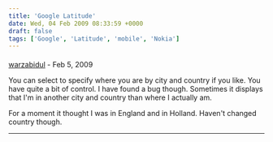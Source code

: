 ```yaml
---
title: 'Google Latitude'
date: Wed, 04 Feb 2009 08:33:59 +0000
draft: false
tags: ['Google', 'Latitude', 'mobile', 'Nokia']
---
```



#### 
[warzabidul]( "richard@main-vision.com") - <time datetime="2009-02-06 18:57:16">Feb 5, 2009</time>

You can select to specify where you are by city and country if you like. You have quite a bit of control. I have found a bug though. Sometimes it displays that I'm in another city and country than where I actually am.  
  
For a moment it thought I was in England and in Holland. Haven't changed country though.
<hr />
